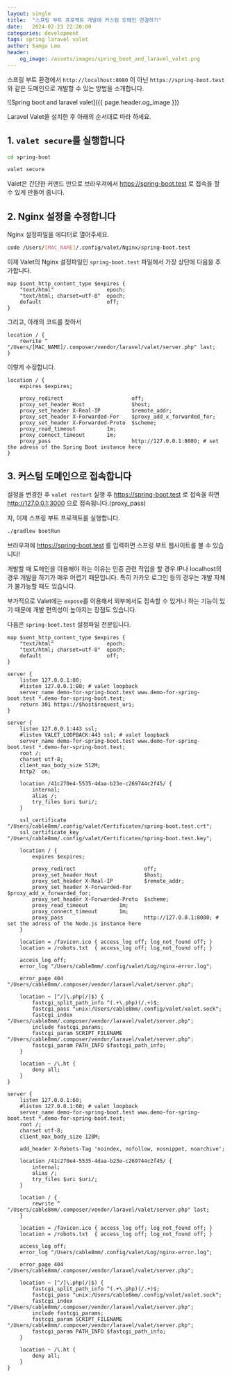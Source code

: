 ```yaml
---
layout: single
title:  "스프링 부트 프로젝트 개발에 커스텀 도메인 연결하기"
date:   2024-02-23 22:20:00
categories: development
tags: spring laravel valet
author: Samgu Lee
header:
    og_image: /assets/images/spring_boot_and_laravel_valet.png
---
```

스프링 부트 환경에서 `http://localhost:8080` 이 아닌 `https://spring-boot.test` 와 같은 도메인으로 개발할 수 있는 방법을 소개합니다.

![Spring boot and laravel valet]({{ page.header.og_image }})

Laravel Valet을 설치한 후 아래의 순서대로 따라 하세요.

## 1. `valet secure`를 실행합니다

```sh
cd spring-boot

valet secure
```

Valet은 간단한 커맨드 만으로 브라우져에서 <https://spring-boot.test> 로 접속을 할 수 있게 만들어 줍니다.

## 2. Nginx 설정을 수정합니다

Nginx 설정파일을 에디터로 열어주세요.

```sh
code /Users/[MAC_NAME]/.config/valet/Nginx/spring-boot.test
```

이제 Valet의 Nginx 설정파일인 `spring-boot.test` 파일에서 가장 상단에 다음을 추가합니다.

```nginx
map $sent_http_content_type $expires {
    "text/html"                 epoch;
    "text/html; charset=utf-8"  epoch;
    default                     off;
}
```

그리고, 아래의 코드를 찾아서

```nginx
location / {
    rewrite ^ "/Users/[MAC_NAME]/.composer/vendor/laravel/valet/server.php" last;
}
```

이렇게 수정합니다.

```nginx
location / {
    expires $expires;

    proxy_redirect                      off;
    proxy_set_header Host               $host;
    proxy_set_header X-Real-IP          $remote_addr;
    proxy_set_header X-Forwarded-For    $proxy_add_x_forwarded_for;
    proxy_set_header X-Forwarded-Proto  $scheme;
    proxy_read_timeout          1m;
    proxy_connect_timeout       1m;
    proxy_pass                          http://127.0.0.1:8080; # set the adress of the Spring Boot instance here
}
```

## 3. 커스텀 도메인으로 접속합니다

설정을 변경한 후 `valet restart` 실행 후 <https://spring-boot.test> 로 접속을 하면 <http://127.0.0.1:3000> 으로 접속됩니다.(proxy_pass)

자, 이제 스프링 부트 프로젝트를 실행합니다.

```sh
./gradlew bootRun
```

브라우져에 <https://spring-boot.test> 를 입력하면 스프링 부트 웹사이트를 볼 수 있습니다!

개발할 때 도메인을 이용해야 하는 이유는 인증 관련 작업을 할 경우 IP나 localhost의 경우 개발을 하기가 매우 어렵기 때문입니다. 특히 카카오 로그인 등의 경우는 개발 자체가 불가능할 때도 있습니다.

부가적으로 Valet에는 `expose`를 이용해서 외부에서도 접속할 수 있거나 하는 기능이 있기 때문에 개발 편의성이 높아지는 장점도 있습니다.

다음은 `spring-boot.test` 설정파일 전문입니다.

```nginx
map $sent_http_content_type $expires {
    "text/html"                 epoch;
    "text/html; charset=utf-8"  epoch;
    default                     off;
}

server {
    listen 127.0.0.1:80;
    #listen 127.0.0.1:80; # valet loopback
    server_name demo-for-spring-boot.test www.demo-for-spring-boot.test *.demo-for-spring-boot.test;
    return 301 https://$host$request_uri;
}

server {
    listen 127.0.0.1:443 ssl;
    #listen VALET_LOOPBACK:443 ssl; # valet loopback
    server_name demo-for-spring-boot.test www.demo-for-spring-boot.test *.demo-for-spring-boot.test;
    root /;
    charset utf-8;
    client_max_body_size 512M;
    http2  on;

    location /41c270e4-5535-4daa-b23e-c269744c2f45/ {
        internal;
        alias /;
        try_files $uri $uri/;
    }

    ssl_certificate "/Users/cable8mm/.config/valet/Certificates/spring-boot.test.crt";
    ssl_certificate_key "/Users/cable8mm/.config/valet/Certificates/spring-boot.test.key";

    location / {
        expires $expires;

        proxy_redirect                      off;
        proxy_set_header Host               $host;
        proxy_set_header X-Real-IP          $remote_addr;
        proxy_set_header X-Forwarded-For    $proxy_add_x_forwarded_for;
        proxy_set_header X-Forwarded-Proto  $scheme;
        proxy_read_timeout          1m;
        proxy_connect_timeout       1m;
        proxy_pass                          http://127.0.0.1:8080; # set the adress of the Node.js instance here
    }

    location = /favicon.ico { access_log off; log_not_found off; }
    location = /robots.txt  { access_log off; log_not_found off; }

    access_log off;
    error_log "/Users/cable8mm/.config/valet/Log/nginx-error.log";

    error_page 404 "/Users/cable8mm/.composer/vendor/laravel/valet/server.php";

    location ~ [^/]\.php(/|$) {
        fastcgi_split_path_info ^(.+\.php)(/.+)$;
        fastcgi_pass "unix:/Users/cable8mm/.config/valet/valet.sock";
        fastcgi_index "/Users/cable8mm/.composer/vendor/laravel/valet/server.php";
        include fastcgi_params;
        fastcgi_param SCRIPT_FILENAME "/Users/cable8mm/.composer/vendor/laravel/valet/server.php";
        fastcgi_param PATH_INFO $fastcgi_path_info;
    }

    location ~ /\.ht {
        deny all;
    }
}

server {
    listen 127.0.0.1:60;
    #listen 127.0.0.1:60; # valet loopback
    server_name demo-for-spring-boot.test www.demo-for-spring-boot.test *.demo-for-spring-boot.test;
    root /;
    charset utf-8;
    client_max_body_size 128M;

    add_header X-Robots-Tag 'noindex, nofollow, nosnippet, noarchive';

    location /41c270e4-5535-4daa-b23e-c269744c2f45/ {
        internal;
        alias /;
        try_files $uri $uri/;
    }

    location / {
        rewrite ^ "/Users/cable8mm/.composer/vendor/laravel/valet/server.php" last;
    }

    location = /favicon.ico { access_log off; log_not_found off; }
    location = /robots.txt  { access_log off; log_not_found off; }

    access_log off;
    error_log "/Users/cable8mm/.config/valet/Log/nginx-error.log";

    error_page 404 "/Users/cable8mm/.composer/vendor/laravel/valet/server.php";

    location ~ [^/]\.php(/|$) {
        fastcgi_split_path_info ^(.+\.php)(/.+)$;
        fastcgi_pass "unix:/Users/cable8mm/.config/valet/valet.sock";
        fastcgi_index "/Users/cable8mm/.composer/vendor/laravel/valet/server.php";
        include fastcgi_params;
        fastcgi_param SCRIPT_FILENAME "/Users/cable8mm/.composer/vendor/laravel/valet/server.php";
        fastcgi_param PATH_INFO $fastcgi_path_info;
    }

    location ~ /\.ht {
        deny all;
    }
}
```
